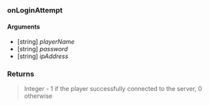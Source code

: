 ### onLoginAttempt

#### Arguments

- [string] *playerName*
- [string] *password*
- [string] *ipAddress*

### Returns
> Integer - 1 if the player successfully connected to the server, 0 otherwise
